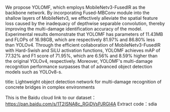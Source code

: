 We propose YOLOMF, which employs MobileNetv3-FusedIR as the backbone network. By incorporating Fused-MBConv module into the shallow layers of MobileNetv3, we effectively alleviate the spatial feature loss caused by the inadequacy of depthwise separable convolution, thereby improving the multi-damage identification accuracy of the model. Experimental results demonstrate that YOLOMF has parameters of 11.43MB and FLOPs of 16.98GB, which are respectively 81.97% and 86.80% less than YOLOv4. Through the efficient collaboration of MobileNetv3-FusedIR with Hard-Swish and SiLU activation functions, YOLOMF achieves mAP of 77.32% and F1 score of 71.95%, which are 6.56% and 8.59% higher than the original YOLOv4, respectively. Moreover, YOLOMF's multi-damage recognition performance surpasses that of advanced object detection models such as YOLOv8-s.

title: Lightweight object detection network for multi-damage recognition of concrete bridges in complex environments

This is the Baidu cloud link to our dataset：https://pan.baidu.com/s/1T2ISNA8c_RGjDVsPJRGl4A 
Extract code：sdia
